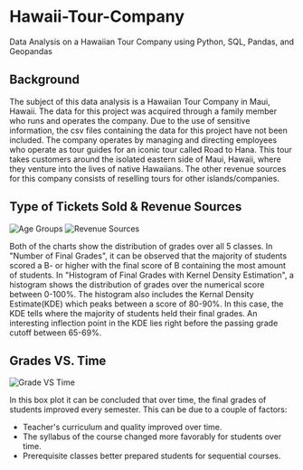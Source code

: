 # Hawaii-Tour-Company
Data Analysis on a Hawaiian Tour Company using Python, SQL, Pandas, and Geopandas

## Background

The subject of this data analysis is a Hawaiian Tour Company in Maui, Hawaii. The data for this project was acquired through a family member who runs and operates the company. Due to the use of sensitive information, the csv files containing the data for this project have not been included. The company operates by managing and directing employees who operate as tour guides for an iconic tour called Road to Hana. This tour takes customers around the isolated eastern side of Maui, Hawaii, where they venture into the lives of native Hawaiians. The other revenue sources for this company consists of reselling tours for other islands/companies.

## Type of Tickets Sold & Revenue Sources

![Age Groups](https://user-images.githubusercontent.com/112305152/190061131-737e5247-3dbd-4243-921d-340504d8ba40.png)
![Revenue Sources](https://user-images.githubusercontent.com/112305152/190061143-ae4acf85-420e-414e-8f40-753692efea5d.png)





Both of the charts show the distribution of grades over all 5 classes. In "Number of Final Grades", it can be observed that the majority of students scored a B- or higher with the final score of B containing the most amount of students. In "Histogram of Final Grades with Kernel Density Estimation", a histogram shows the distribution of grades over the numerical score between 0-100%. The histogram also includes the Kernal Density Estimate(KDE) which peaks between a score of 80-90%. In this case, the KDE tells where the majority of students held their final grades. An interesting inflection point in the KDE lies right before the passing grade cutoff between 65-69%.

## Grades VS. Time

![Grade VS  Time](https://user-images.githubusercontent.com/112305152/187067375-cedf2264-82ca-4f4b-8cd3-34384afc5c7f.png)

In this box plot it can be concluded that over time, the final grades of students improved every semester. This can be due to a couple of factors:
- Teacher's curriculum and quality improved over time.
- The syllabus of the course changed more favorably for students over time.
- Prerequisite classes better prepared students for sequential courses.
